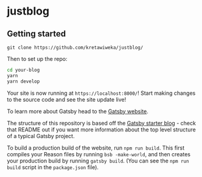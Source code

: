 # justblog

## Getting started

`git clone https://github.com/kretawiweka/justblog/`

Then to set up the repo:

```bash
cd your-blog
yarn
yarn develop
```

Your site is now running at `https://localhost:8000/`! Start making changes to the source code and see the site update live!

To learn more about Gatsby head to the [Gatsby website](https://www.gatsbyjs.org/).

The structure of this repository is based off the [Gatsby starter blog](https://github.com/gatsbyjs/gatsby-starter-blog) - check that README out if you want more information about the top level structure of a typical Gatsby project.

To build a production build of the website, run `npm run build`. This first compiles your Reason files by running `bsb -make-world`, and then creates your production build by running `gatsby build`. (You can see the `npm run build` script in the `package.json` file).
